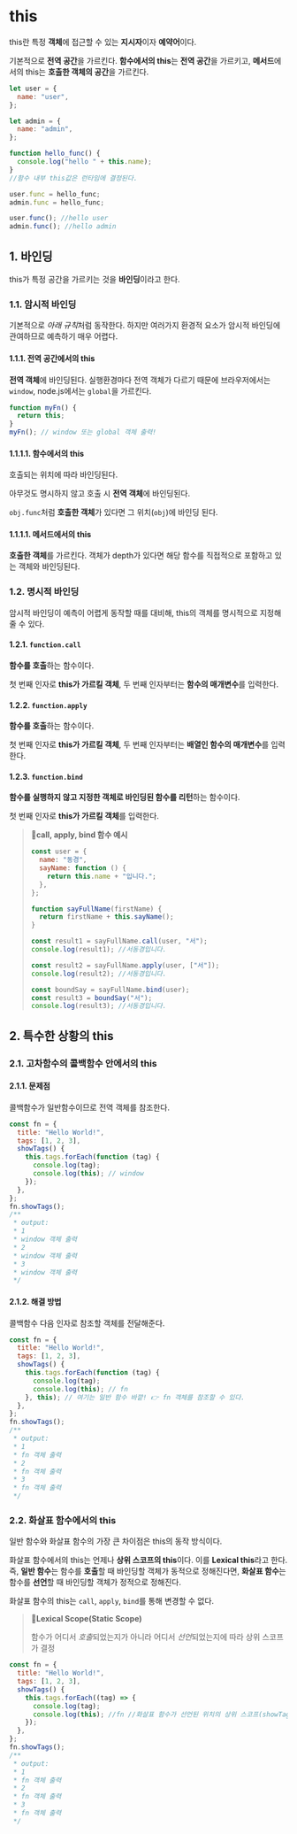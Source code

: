 # this

this란 특정 **객체**에 접근할 수 있는 **지시자**이자 **예약어**이다.

기본적으로 **전역 공간**을 가르킨다. **함수에서의 this**는 **전역 공간**을 가르키고, **메서드**에서의 this는 **호출한 객체의 공간**을 가르킨다.

```js
let user = {
  name: "user",
};

let admin = {
  name: "admin",
};

function hello_func() {
  console.log("hello " + this.name);
}
//함수 내부 this값은 런타임에 결정된다.

user.func = hello_func;
admin.func = hello_func;

user.func(); //hello user
admin.func(); //hello admin
```

## 1. 바인딩

this가 특정 공간을 가르키는 것을 **바인딩**이라고 한다.

### 1.1. 암시적 바인딩

기본적으로 *아래 규칙*처럼 동작한다. 하지만 여러가지 환경적 요소가 암시적 바인딩에 관여하므로 예측하기 매우 어렵다.

#### 1.1.1. 전역 공간에서의 this

**전역 객체**에 바인딩된다. 실행환경마다 전역 객체가 다르기 때문에 브라우저에서는 `window`, node.js에서는 `global`을 가르킨다.

```js
function myFn() {
  return this;
}
myFn(); // window 또는 global 객체 출력!
```

#### 1.1.1.1. 함수에서의 this

호출되는 위치에 따라 바인딩된다.

아무것도 명시하지 않고 호출 시 **전역 객체**에 바인딩된다.

`obj.func`처럼 **호출한 객체**가 있다면 그 위치(`obj`)에 바인딩 된다.

#### 1.1.1.1. 메서드에서의 this

**호출한 객체**를 가르킨다. 객체가 depth가 있다면 해당 함수를 직접적으로 포함하고 있는 객체와 바인딩된다.

### 1.2. 명시적 바인딩

암시적 바인딩이 예측이 어렵게 동작할 때를 대비해, this의 객체를 명시적으로 지정해 줄 수 있다.

#### 1.2.1. `function.call`

**함수를 호출**하는 함수이다.

첫 번째 인자로 **this가 가르킬 객체**, 두 번째 인자부터는 **함수의 매개변수**를 입력한다.

#### 1.2.2. `function.apply`

**함수를 호출**하는 함수이다.

첫 번째 인자로 **this가 가르킬 객체**, 두 번째 인자부터는 **배열인 함수의 매개변수**를 입력한다.

#### 1.2.3. `function.bind`

**함수를 실행하지 않고 지정한 객체로 바인딩된 함수를 리턴**하는 함수이다.

첫 번째 인자로 **this가 가르킬 객체**를 입력한다.

> **📌call, apply, bind 함수 예시**
>
> ```js
> const user = {
>   name: "동경",
>   sayName: function () {
>     return this.name + "입니다.";
>   },
> };
>
> function sayFullName(firstName) {
>   return firstName + this.sayName();
> }
>
> const result1 = sayFullName.call(user, "서");
> console.log(result1); //서동경입니다.
>
> const result2 = sayFullName.apply(user, ["서"]);
> console.log(result2); //서동경입니다.
>
> const boundSay = sayFullName.bind(user);
> const result3 = boundSay("서");
> console.log(result3); //서동경입니다.
> ```

<!-- ******************************* -->

## 2. 특수한 상황의 this

### 2.1. 고차함수의 콜백함수 안에서의 this

#### 2.1.1. 문제점

콜백함수가 일반함수이므로 전역 객체를 참조한다.

```js
const fn = {
  title: "Hello World!",
  tags: [1, 2, 3],
  showTags() {
    this.tags.forEach(function (tag) {
      console.log(tag);
      console.log(this); // window
    });
  },
};
fn.showTags();
/**
 * output:
 * 1
 * window 객체 출력
 * 2
 * window 객체 출력
 * 3
 * window 객체 출력
 */
```

#### 2.1.2. 해결 방법

콜백함수 다음 인자로 참조할 객체를 전달해준다.

```js
const fn = {
  title: "Hello World!",
  tags: [1, 2, 3],
  showTags() {
    this.tags.forEach(function (tag) {
      console.log(tag);
      console.log(this); // fn
    }, this); // 여기는 일반 함수 바깥! 👉 fn 객체를 참조할 수 있다.
  },
};
fn.showTags();
/**
 * output:
 * 1
 * fn 객체 출력
 * 2
 * fn 객체 출력
 * 3
 * fn 객체 출력
 */
```

### 2.2. 화살표 함수에서의 this

일반 함수와 화살표 함수의 가장 큰 차이점은 this의 동작 방식이다.

화살표 함수에서의 this는 언제나 **상위 스코프의 this**이다. 이를 **Lexical this**라고 한다. 즉, **일반 함수**는 함수를 **호출**할 때 바인딩할 객체가 동적으로 정해진다면, **화살표 함수**는 함수를 **선언**할 때 바인딩할 객체가 정적으로 정해진다.

화살표 함수의 this는 `call`, `apply`, `bind`를 통해 변경할 수 없다.

> **📌Lexical Scope(Static Scope)**
>
> 함수가 어디서 *호출*되었는지가 아니라 어디서 *선언*되었는지에 따라 상위 스코프가 결정

```js
const fn = {
  title: "Hello World!",
  tags: [1, 2, 3],
  showTags() {
    this.tags.forEach((tag) => {
      console.log(tag);
      console.log(this); //fn //화살표 함수가 선언된 위치의 상위 스코프(showTags 함수)의 this는 fn을 가르킨다.
    });
  },
};
fn.showTags();
/**
 * output:
 * 1
 * fn 객체 출력
 * 2
 * fn 객체 출력
 * 3
 * fn 객체 출력
 */
```
